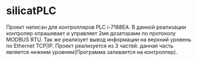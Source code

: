 silicatPLC
==========
Проект написан для контроллеров PLC i-7188EA.
В данной реализации контролер опрашивает и управляет 2мя дозаторами по протоколу MODBUS RTU.
Так же реализует вывод информации на верхний уровень по Ethernet TCP|IP.
Проект реализуется из 3 частей. данная часть является нижним уровнем(Программа заливается на контроллер).
